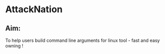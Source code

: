 # AttackNation

## Aim: 
To help users build command line arguments for linux tool - fast and easy owning !
